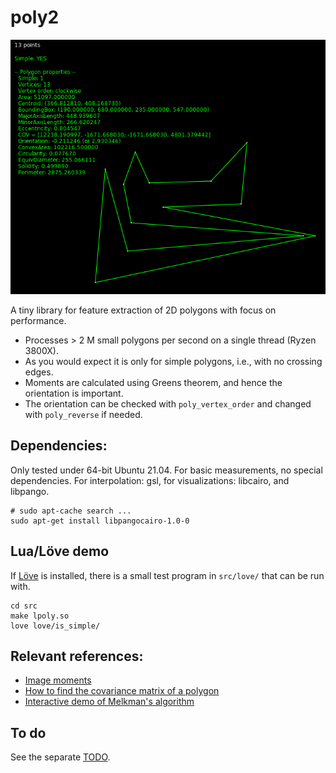 # poly2

![Screenshot from 2021-10-06](2021-10-06.png)

A tiny library for feature extraction of 2D polygons with focus on performance.

 - Processes > 2 M small polygons per second on a single thread (Ryzen 3800X).
 - As you would expect it is only for simple polygons,
   i.e., with no crossing edges.
 - Moments are calculated using Greens theorem, and hence the orientation
   is important.
 - The orientation can be checked with `poly_vertex_order` and changed
   with `poly_reverse` if needed.

## Dependencies:
Only tested under 64-bit Ubuntu 21.04.
For basic measurements, no special dependencies. For interpolation:
gsl, for visualizations: libcairo, and libpango.

``` shell
# sudo apt-cache search ...
sudo apt-get install libpangocairo-1.0-0
```

## Lua/Löve demo
If [Löve](https://love2d.org/) is installed, there is a small test program in `src/love/` that can be run with.
``` shell
cd src
make lpoly.so
love love/is_simple/
```

## Relevant references:
 * [Image moments](https://en.wikipedia.org/wiki/Image_moment)
 * [How to find the covariance matrix of a polygon](https://stats.stackexchange.com/questions/415974/how-to-find-the-covariance-matrix-of-a-polygon)
 * [Interactive demo of Melkman's algorithm](https://github.com/mgold/Melkmans-Algorithm-Visualized)

## To do
See the separate [TODO](TODO.md).

